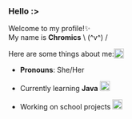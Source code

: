 ### Hello :>

Welcome to my profile!✨  
My name is **Chromics** \ (^v^) /  

<div style="display: flex; flex-direction: row; align-items: center;">Here are some things about me: <img class="animated-gif" style="vertical-align: middle" src="https://media.giphy.com/media/8lQyyys3SGBoUUxrUp/giphy.gif" width="20" >
</div>

- **Pronouns**: She/Her

- Currently learning **Java** <img class="animated-gif" src="https://media.giphy.com/media/heIX5HfWgEYlW/giphy.gif" width="20" >

- Working on school projects <img class="animated-gif" src="https://media.giphy.com/media/qyjQsUt0p0TT2/giphy.gif" width="20" > 
